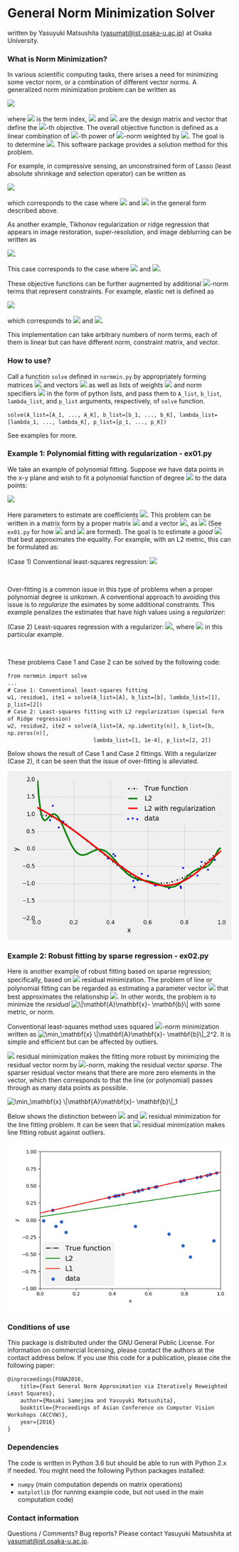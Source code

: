 # General Norm Minimization Solver

written by Yasuyuki Matsushita (yasumat@ist.osaka-u.ac.jp) at Osaka University.

### What is Norm Minimization?

In various scientific computing tasks, there arises a need for minimizing some vector norm, 
or a combination of different vector norms. A generalized norm minimization problem can be written as

<img src="http://latex.codecogs.com/gif.latex?%5Cmin_%5Cmathbf%7Bx%7D%20%5Csum_%7Bk%3D1%7D%5EK%20%5Clambda_k%20%5C%7C%5Cmathbf%7BA%7D_k%20%5Cmathbf%7Bx%7D%20-%20%5Cmathbf%7Bb%7D_k%20%5C%7C_%7Bp_k%7D%5E%7Bp_k%7D"/>

where <img src="http://latex.codecogs.com/png.latex?k%3D%5C%7B1%2C%20%5Cldots%2C%20K%5C%7D"> is the term index, 
<img src="http://latex.codecogs.com/gif.latex?%5Cmathbf%7BA%7D_k%20%5Cin%20%5Cmathbb%7BR%7D%5E%7Bm_k%20%5Ctimes%20n%7D"/>
and 
<img src="http://latex.codecogs.com/gif.latex?%5Cmathbf%7Bb%7D_k%20%5Cin%20%5Cmathbb%7BR%7D%5E%7Bm_k%7D"/>
are the design matrix and vector that define the 
<img src="http://latex.codecogs.com/gif.latex?k"/>-th objective. 
The overall objective function is defined as a linear combination of 
<img src="http://latex.codecogs.com/gif.latex?p_k"/>-th power of 
<img src="http://latex.codecogs.com/gif.latex?%5Cell_%7Bp_k%7D"/>-norm weighted by 
<img src="http://latex.codecogs.com/gif.latex?%5Clambda_k"/>. The goal is to determine 
<img src="http://latex.codecogs.com/gif.latex?%5Cmathbf%7Bx%7D%20%5Cin%20%5Cmathbb%7BR%7D%5En"/>. 
This software package provides a solution method for this problem.


For example, in compressive sensing, 
an unconstrained form of Lasso (least absolute shrinkage and selection operator) can be written as

<img src="https://latex.codecogs.com/gif.latex?%5Cmin_%7B%5Cmathbf%7Bx%7D%7D%20%5C%7C%5Cmathbf%7BA%7D%20%5Cmathbf%7Bx%7D%20-%5Cmathbf%7Bb%7D%5C%7C_2%5E2%20&plus;%20%5Clambda%20%5C%7C%5Cmathbf%7Bx%7D%5C%7C_1"/>

which corresponds to the case where
<img src="http://latex.codecogs.com/gif.latex?K%3D2"/> and
<img src="http://latex.codecogs.com/gif.latex?%5Cleft%28%5Cmathbf%7BA%7D_1%2C%20%5Cmathbf%7BA%7D_2%2C%20%5Cmathbf%7Bb%7D_1%2C%20%5Cmathbf%7Bb%7D_2%2C%20%5Clambda_1%2C%20%5Clambda_2%2C%20p_1%2C%20p_2%20%5Cright%29%3D%5Cleft%28%5Cmathbf%7BA%7D%2C%20%5Cmathbf%7BI%7D%2C%20%5Cmathbf%7Bb%7D%2C%20%5Cmathbf%7B0%7D%2C%201%2C%20%5Clambda%2C%202%2C%201%5Cright%29"/>
 in the general form described above.
 
As another example, Tikhonov regularization or ridge regression that appears in image restoration, super-resolution, 
and image deblurring can be written as
 
<img src="http://latex.codecogs.com/gif.latex?%5Cmin_%5Cmathbf%7Bx%7D%20%5C%7C%5Cmathbf%7BA%7D%5Cmathbf%7Bx%7D%20-%20%5Cmathbf%7Bb%7D%5C%7C_2%5E2%20&plus;%20%5Clambda%20%5C%7C%5Cmathbf%7B%5CGamma%7D%20%5Cmathbf%7Bx%7D%20%5C%7C_2%5E2"/>.
 
This case corresponds to the case where
<img src="http://latex.codecogs.com/gif.latex?K%3D2"/> and 
<img src="http://latex.codecogs.com/png.latex?%5Cleft%28%5Cmathbf%7BA%7D_1%2C%20%5Cmathbf%7BA%7D_2%2C%20%5Cmathbf%7Bb%7D_1%2C%20%5Cmathbf%7Bb%7D_2%2C%20%5Clambda_1%2C%20%5Clambda_2%2C%20p_1%2C%20p_2%20%5Cright%20%29%3D%5Cleft%28%5Cmathbf%7BA%7D%2C%20%5Cmathbf%7B%5CGamma%7D%2C%20%5Cmathbf%7Bb%7D%2C%20%5Cmathbf%7B0%7D%2C%201%2C%20%5Clambda%2C%202%2C%202%20%5Cright%20%29"/>.
 
These objective functions can be further augmented by additional 
<img src="http://latex.codecogs.com/gif.latex?%5Cell_%7Bp_k%7D"/>-norm terms that represent constraints.
For example, elastic net is defined as
 
<img src="http://latex.codecogs.com/gif.latex?%5Cmin_%5Cmathbf%7Bx%7D%20%5C%7C%5Cmathbf%7BA%7D%5Cmathbf%7Bx%7D%20-%20%5Cmathbf%7Bb%7D%5C%7C_2%5E2%20&plus;%20%5Calpha%20%5C%7C%20%5Cmathbf%7Bx%7D%20%5C%7C_1%20&plus;%20%5Cbeta%20%5C%7C%5Cmathbf%7Bx%7D%5C%7C_2%5E2"/>
 
which corresponds to  <img src="http://latex.codecogs.com/gif.latex?K%3D3"/> and 
<img src="http://latex.codecogs.com/png.latex?%5Cleft%28%5Cmathbf%7BA%7D_1%2C%20%5Cmathbf%7BA%7D_2%2C%20%5Cmathbf%7BA%7D_3%2C%20%5Cmathbf%7Bb%7D_1%2C%20%5Cmathbf%7Bb%7D_2%2C%20%5Cmathbf%7Bb%7D_3%2C%20%5Clambda_1%2C%20%5Clambda_2%2C%20%5Clambda_3%2C%20p_1%2C%20p_2%2C%20p_3%20%5Cright%20%29%3D%5Cleft%28%5Cmathbf%7BA%7D%2C%20%5Cmathbf%7BI%7D%2C%20%5Cmathbf%7BI%7D%2C%20%5Cmathbf%7Bb%7D%2C%20%5Cmathbf%7B0%7D%2C%20%5Cmathbf%7B0%7D%2C%201%2C%20%5Calpha%2C%20%5Cbeta%2C%202%2C%201%2C%202%20%5Cright%20%29"/>.

This implementation can take arbitrary numbers of norm terms, each of them is linear but can have different norm, constraint matrix, and vector. 
### How to use?

Call a function ``solve`` defined in ``normmin.py`` by appropriately forming matrices 
<img src="http://latex.codecogs.com/gif.latex?%5C%7B%5Cmathbf%7BA%7D_k%5C%7D"/> and 
vectors <img src="http://latex.codecogs.com/gif.latex?%5C%7B%5Cmathbf%7Bb%7D_k%5C%7D"/> as well as 
lists of weights <img src="http://latex.codecogs.com/gif.latex?%5C%7B%5Clambda_k%5C%7D"/>
and norm specifiers <img src="http://latex.codecogs.com/gif.latex?%5C%7Bp_k%5C%7D"/> in the form of python lists, and 
pass them to ``A_list``, ``b_list``, ``lambda_list``, and ``p_list`` arguments, respectively, of ``solve`` function. 

```
solve(A_list=[A_1, ..., A_K], b_list=[b_1, ..., b_K], lambda_list=[lambda_1, ..., lambda_K], p_list=[p_1, ..., p_K])
```

See examples for more.

### Example 1: Polynomial fitting with regularization - ex01.py

We take an example of polynomial fitting. Suppose we have data points in the x-y plane and wish to fit 
a polynomial function of degree <img src="http://latex.codecogs.com/gif.latex?d"/> to the data points:

<img src="http://latex.codecogs.com/gif.latex?y%20%3D%20w_1%20x%5Ed%20&plus;%20w_2%20x%5E%7Bd-1%7D%20&plus;%20...%20&plus;%20w_d%20x%20&plus;%20x_%7Bd&plus;1%7D"/>

Here parameters to estimate are coefficients 
<img src="http://latex.codecogs.com/gif.latex?%5Cmathbf%7Bw%7D%20%3D%20%5C%7Bw_1%2C%20...%2C%20w_%7Bd&plus;1%7D%5C%7D"/>.
This problem can be written in a matrix form by a proper matrix 
<img src="http://latex.codecogs.com/gif.latex?%5Cmathbf%7BA%7D"/> and a vector
<img src="http://latex.codecogs.com/gif.latex?%5Cmathbf%7Bb%7D"/>, as 
<img src="http://latex.codecogs.com/gif.latex?%5Cmathbf%7BA%7D%20%5Cmathbf%7Bw%7D%20%5Capprox%20%5Cmathbf%7Bb%7D"/> 
(See ``ex01.py`` for how <img src="http://latex.codecogs.com/gif.latex?%5Cmathbf%7BA%7D"/> 
and <img src="http://latex.codecogs.com/gif.latex?%5Cmathbf%7Bb%7D"/> are formed).
The goal is to estimate a *good* <img src="http://latex.codecogs.com/gif.latex?%5Cmathbf%7Bw%7D"/> that best approximates the equality.
For example, with an L2 metric, this can be formulated as:

(Case 1) Conventional least-squares regression: 
<img src="https://latex.codecogs.com/gif.latex?%5Cmin_%7B%5Cmathbf%7Bw%7D%7D%20%5C%7C%5Cmathbf%7BA%7D%20%5Cmathbf%7Bw%7D%20-%5Cmathbf%7Bb%7D%5C%7C_2%5E2%20"/>

<BR>
 
Over-fitting is a common issue in this type of problems when a proper polynomial degree is unkonwn. 
A conventional approach to avoiding this issue is to *regularize* the esimates by some additional constraints. 
This example penalizes the estimates that have high values using a *regularizer*:

(Case 2) Least-squares regression with a regularizer:
<img src="https://latex.codecogs.com/gif.latex?%5Cmin_%7B%5Cmathbf%7Bw%7D%7D%20%5C%7C%5Cmathbf%7BA%7D%20%5Cmathbf%7Bw%7D%20-%5Cmathbf%7Bb%7D%5C%7C_2%5E2%20&plus;%20%5Clambda_2%20%5C%7C%5Cmathbf%7Bw%7D%5C%7C_2^2"/>,
where 
<img src="http://latex.codecogs.com/gif.latex?%5Clambda_2%20%3D%201.0%5Cmathrm%7Be%7D%5E%7B-4%7D"/> in this particular example.

<BR>

These problems Case 1 and Case 2 can be solved by the following code:


    from normmin import solve
    ...
    # Case 1: Conventional least-squares fitting
    w1, residue1, ite1 = solve(A_list=[A], b_list=[b], lambda_list=[1], p_list=[2])
    # Case 2: Least-squares fitting with L2 regularization (special form of Ridge regression)
    w2, residue2, ite2 = solve(A_list=[A, np.identity(n)], b_list=[b, np.zeros(n)],
                               lambda_list=[1, 1e-4], p_list=[2, 2])


Below shows the result of Case 1 and Case 2 fittings. With a regularizer (Case 2), it can be seen that the issue of
over-fitting is alleviated.

<img src="./ex01.png"/> 


### Example 2: Robust fitting by sparse regression - ex02.py

Here is another example of robust fitting based on sparse regression; specifically, based on 
<img src="http://latex.codecogs.com/gif.latex?%5Cell_1"/> residual minimization.
The problem of line or polynomial fitting can be regarded as estimating a parameter vector 
<img src="http://latex.codecogs.com/gif.latex?%5Cmathbf%7Bx%7D"/> that best approximates the relationship 
<img src="http://latex.codecogs.com/gif.latex?%5Cmathbf%7BA%7D%5Cmathbf%7Bx%7D%20%5Capprox%20%5Cmathbf%7Bb%7D"/>.
In other words, the problem is to minimize the *residual* 
<img src="http://latex.codecogs.com/gif.latex?\|\mathbf{A}\mathbf{x}-&space;\mathbf{b}\|" title="\|\mathbf{A}\mathbf{x}- \mathbf{b}\|" />
with some metric, or norm.

Conventional least-squares method uses 
squared <img src="http://latex.codecogs.com/gif.latex?%5Cell_2"/>-norm minimization written as
<img src="http://latex.codecogs.com/gif.latex?\min_\mathbf{x}&space;\|\mathbf{A}\mathbf{x}-&space;\mathbf{b}\|_2^2" title="\min_\mathbf{x} \|\mathbf{A}\mathbf{x}- \mathbf{b}\|_2^2" />.
It is simple and efficient but can be affected by outliers.

<img src="http://latex.codecogs.com/gif.latex?%5Cell_1"/> residual minimization makes the fitting more robust by 
minimizing the residual vector norm by <img src="http://latex.codecogs.com/gif.latex?%5Cell_1"/>-norm, 
making the residual vector *sparse*. The sparser residual vector means that there are more zero elements in the vector,
which then corresponds to that the line (or polynomial) passes through as many data points as possible.

<img src="http://latex.codecogs.com/gif.latex?\min_\mathbf{x}&space;\|\mathbf{A}\mathbf{x}-&space;\mathbf{b}\|_1" title="\min_\mathbf{x} \|\mathbf{A}\mathbf{x}- \mathbf{b}\|_1" />

Below shows the distinction between <img src="http://latex.codecogs.com/gif.latex?%5Cell_1"/> and <img src="http://latex.codecogs.com/gif.latex?%5Cell_2"/>
residual minimization for the line fitting problem. 
It can be seen that <img src="http://latex.codecogs.com/gif.latex?%5Cell_1"/> residual minimization makes line fitting robust 
against outliers.

<img src="./ex02.png"/> 
 




 
### Conditions of use

This package is distributed under the GNU General Public License. For
information on commercial licensing, please contact the authors at the
contact address below. If you use this code for a publication, please cite the following paper:

    @inproceedings{FGNA2016,
	  	title={Fast General Norm Approximation via Iteratively Reweighted Least Squares},
	  	author={Masaki Samejima and Yasuyuki Matsushita},
	  	booktitle={Proceedings of Asian Conference on Computer Vision Workshops (ACCVW)},
	  	year={2016}
	}

### Dependencies
The code is written in Python 3.6 but should be able to run with Python 2.x if needed.
You might need the following Python packages installed:
* `numpy` (main computation depends on matrix operations)
* `matplotlib` (for running example code, but not used in the main computation code)


### Contact information

Questions / Comments? Bug reports? Please contact Yasuyuki Matsushita at yasumat@ist.osaka-u.ac.jp.







